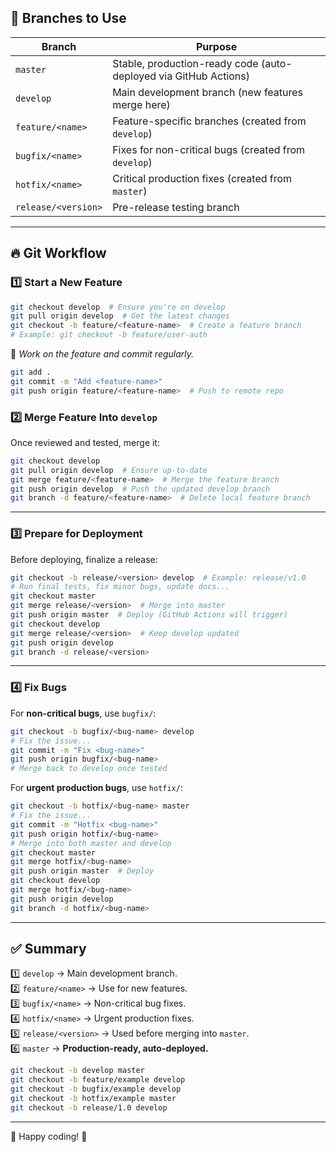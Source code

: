 ## 🔹 Branches to Use

| Branch | Purpose |
|--------|---------|
| `master` | Stable, production-ready code (auto-deployed via GitHub Actions) |
| `develop` | Main development branch (new features merge here) |
| `feature/<name>` | Feature-specific branches (created from `develop`) |
| `bugfix/<name>` | Fixes for non-critical bugs (created from `develop`) |
| `hotfix/<name>` | Critical production fixes (created from `master`) |
| `release/<version>` | Pre-release testing branch |

---

## 🔥 Git Workflow

### **1️⃣ Start a New Feature**
```sh
git checkout develop  # Ensure you're on develop
git pull origin develop  # Get the latest changes
git checkout -b feature/<feature-name>  # Create a feature branch
# Example: git checkout -b feature/user-auth
```
🚀 _Work on the feature and commit regularly._  

```sh
git add .
git commit -m "Add <feature-name>"
git push origin feature/<feature-name>  # Push to remote repo
```

### **2️⃣ Merge Feature Into `develop`**
Once reviewed and tested, merge it:  
```sh
git checkout develop
git pull origin develop  # Ensure up-to-date
git merge feature/<feature-name>  # Merge the feature branch
git push origin develop  # Push the updated develop branch
git branch -d feature/<feature-name>  # Delete local feature branch
```

---

### **3️⃣ Prepare for Deployment**
Before deploying, finalize a release:  
```sh
git checkout -b release/<version> develop  # Example: release/v1.0
# Run final tests, fix minor bugs, update docs...
git checkout master
git merge release/<version>  # Merge into master
git push origin master  # Deploy (GitHub Actions will trigger)
git checkout develop
git merge release/<version>  # Keep develop updated
git push origin develop
git branch -d release/<version>
```

---

### **4️⃣ Fix Bugs**
For **non-critical bugs**, use `bugfix/`:
```sh
git checkout -b bugfix/<bug-name> develop
# Fix the issue...
git commit -m "Fix <bug-name>"
git push origin bugfix/<bug-name>
# Merge back to develop once tested
```

For **urgent production bugs**, use `hotfix/`:
```sh
git checkout -b hotfix/<bug-name> master
# Fix the issue...
git commit -m "Hotfix <bug-name>"
git push origin hotfix/<bug-name>
# Merge into both master and develop
git checkout master
git merge hotfix/<bug-name>
git push origin master  # Deploy
git checkout develop
git merge hotfix/<bug-name>
git push origin develop
git branch -d hotfix/<bug-name>
```

---


## ✅ Summary

1️⃣ `develop` → Main development branch.  
2️⃣ `feature/<name>` → Use for new features.  
3️⃣ `bugfix/<name>` → Non-critical bug fixes.  
4️⃣ `hotfix/<name>` → Urgent production fixes.  
5️⃣ `release/<version>` → Used before merging into `master`.  
6️⃣ `master` → **Production-ready, auto-deployed.**  

```sh
git checkout -b develop master
git checkout -b feature/example develop
git checkout -b bugfix/example develop
git checkout -b hotfix/example master
git checkout -b release/1.0 develop
```
---
🚀 Happy coding! 🎉

